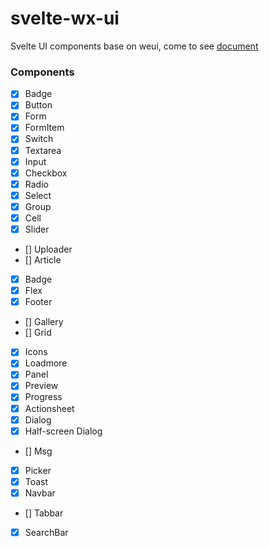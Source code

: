 # svelte-wx-ui
Svelte UI components base on weui, come to see [document](https://zhanbohui.github.io/svelte-wx-ui/)

### Components
- [x] Badge
- [x] Button
- [x] Form
- [x] FormItem
- [x] Switch
- [x] Textarea
- [x] Input
- [x] Checkbox
- [x] Radio
- [x] Select
- [x] Group
- [x] Cell
- [x] Slider
- [] Uploader
- [] Article
- [x] Badge
- [x] Flex
- [x] Footer
- [] Gallery 
- [] Grid
- [x] Icons
- [x] Loadmore
- [x] Panel
- [x] Preview
- [x] Progress
- [x] Actionsheet
- [x] Dialog
- [x] Half-screen Dialog
- [] Msg
- [x] Picker
- [x] Toast
- [x] Navbar
- [] Tabbar
- [x] SearchBar